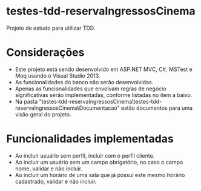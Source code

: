 # testes-tdd-reservaIngressosCinema
Projeto de estudo para utilizar TDD.

# Considerações
- Este projeto está sendo desenvolvido em ASP.NET MVC, C#, MSTest e Moq usando o Visual Studio 2013.
- As funcionalidades do banco não serão desenvolvidas.
- Apenas as funcionalidades que envolvam regras de negócio significativas serão implementadas, conforme listadas no item a baixo.
- Na pasta "testes-tdd-reservaIngressosCinema\testes-tdd-reservaIngressosCinema\Documentacao" estão documentos para uma visão geral do projeto.

# Funcionalidades implementadas
- Ao incluir usuário sem perfil, incluir com o perfil cliente.
- Ao incluir um usuário sem um campo obrigatório, no caso o campo nome, validar e não incluir.
- Ao incluir um horário de uma sala que já possui este mesmo horário cadastrado, validar e não incluir.
